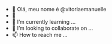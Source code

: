 - 👋 Olá, meu nome é @vitoriaemanuelle
- 👀 
- 🌱 I’m currently learning ...
- 💞️ I’m looking to collaborate on ...
- 📫 How to reach me ...

<!---
vitoriaemanuelle/vitoriaemanuelle is a ✨ special ✨ repository because its `README.md` (this file) appears on your GitHub profile.
You can click the Preview link to take a look at your changes.
--->
